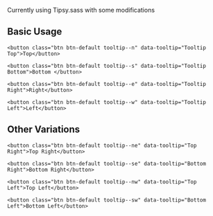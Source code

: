 Currently using Tipsy.sass with some modifications

## Basic Usage

```html|span-3
<button class="btn btn-default tooltip--n" data-tooltip="Tooltip Top">Top</button>
```

```html|span-3
<button class="btn btn-default tooltip--s" data-tooltip="Tooltip Bottom">Bottom </button>
```

```html|span-3
<button class="btn btn-default tooltip--e" data-tooltip="Tooltip Right">Right</button>
```

```html|span-3
<button class="btn btn-default tooltip--w" data-tooltip="Tooltip Left">Left</button>
```

## Other Variations

```html|span-3
<button class="btn btn-default tooltip--ne" data-tooltip="Top Right">Top Right</button>
```

```html|span-3
<button class="btn btn-default tooltip--se" data-tooltip="Bottom Right">Bottom Right</button>
```

```html|span-3
<button class="btn btn-default tooltip--nw" data-tooltip="Top Left">Top Left</button>
```

```html|span-3
<button class="btn btn-default tooltip--sw" data-tooltip="Bottom Left">Bottom Left</button>
```


